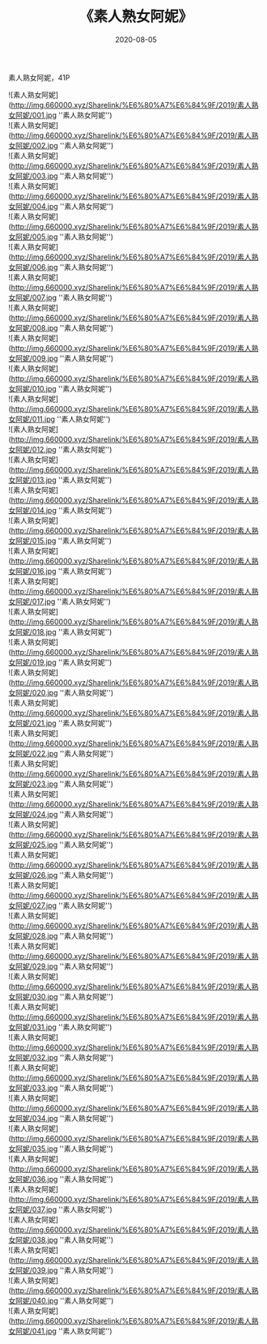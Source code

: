 ﻿---
layout: post
title:  《素人熟女阿妮》
date:   2020-08-05
img: http://img.660000.xyz/Sharelink/%E6%80%A7%E6%84%9F/2019/素人熟女阿妮/000.jpg
categories: [美女, 性感, 泳衣]
---

素人熟女阿妮，41P

![素人熟女阿妮](http://img.660000.xyz/Sharelink/%E6%80%A7%E6%84%9F/2019/素人熟女阿妮/001.jpg ''素人熟女阿妮'') <br>
![素人熟女阿妮](http://img.660000.xyz/Sharelink/%E6%80%A7%E6%84%9F/2019/素人熟女阿妮/002.jpg ''素人熟女阿妮'') <br>
![素人熟女阿妮](http://img.660000.xyz/Sharelink/%E6%80%A7%E6%84%9F/2019/素人熟女阿妮/003.jpg ''素人熟女阿妮'') <br>
![素人熟女阿妮](http://img.660000.xyz/Sharelink/%E6%80%A7%E6%84%9F/2019/素人熟女阿妮/004.jpg ''素人熟女阿妮'') <br>
![素人熟女阿妮](http://img.660000.xyz/Sharelink/%E6%80%A7%E6%84%9F/2019/素人熟女阿妮/005.jpg ''素人熟女阿妮'') <br>
![素人熟女阿妮](http://img.660000.xyz/Sharelink/%E6%80%A7%E6%84%9F/2019/素人熟女阿妮/006.jpg ''素人熟女阿妮'') <br>
![素人熟女阿妮](http://img.660000.xyz/Sharelink/%E6%80%A7%E6%84%9F/2019/素人熟女阿妮/007.jpg ''素人熟女阿妮'') <br>
![素人熟女阿妮](http://img.660000.xyz/Sharelink/%E6%80%A7%E6%84%9F/2019/素人熟女阿妮/008.jpg ''素人熟女阿妮'') <br>
![素人熟女阿妮](http://img.660000.xyz/Sharelink/%E6%80%A7%E6%84%9F/2019/素人熟女阿妮/009.jpg ''素人熟女阿妮'') <br>
![素人熟女阿妮](http://img.660000.xyz/Sharelink/%E6%80%A7%E6%84%9F/2019/素人熟女阿妮/010.jpg ''素人熟女阿妮'') <br>
![素人熟女阿妮](http://img.660000.xyz/Sharelink/%E6%80%A7%E6%84%9F/2019/素人熟女阿妮/011.jpg ''素人熟女阿妮'') <br>
![素人熟女阿妮](http://img.660000.xyz/Sharelink/%E6%80%A7%E6%84%9F/2019/素人熟女阿妮/012.jpg ''素人熟女阿妮'') <br>
![素人熟女阿妮](http://img.660000.xyz/Sharelink/%E6%80%A7%E6%84%9F/2019/素人熟女阿妮/013.jpg ''素人熟女阿妮'') <br>
![素人熟女阿妮](http://img.660000.xyz/Sharelink/%E6%80%A7%E6%84%9F/2019/素人熟女阿妮/014.jpg ''素人熟女阿妮'') <br>
![素人熟女阿妮](http://img.660000.xyz/Sharelink/%E6%80%A7%E6%84%9F/2019/素人熟女阿妮/015.jpg ''素人熟女阿妮'') <br>
![素人熟女阿妮](http://img.660000.xyz/Sharelink/%E6%80%A7%E6%84%9F/2019/素人熟女阿妮/016.jpg ''素人熟女阿妮'') <br>
![素人熟女阿妮](http://img.660000.xyz/Sharelink/%E6%80%A7%E6%84%9F/2019/素人熟女阿妮/017.jpg ''素人熟女阿妮'') <br>
![素人熟女阿妮](http://img.660000.xyz/Sharelink/%E6%80%A7%E6%84%9F/2019/素人熟女阿妮/018.jpg ''素人熟女阿妮'') <br>
![素人熟女阿妮](http://img.660000.xyz/Sharelink/%E6%80%A7%E6%84%9F/2019/素人熟女阿妮/019.jpg ''素人熟女阿妮'') <br>
![素人熟女阿妮](http://img.660000.xyz/Sharelink/%E6%80%A7%E6%84%9F/2019/素人熟女阿妮/020.jpg ''素人熟女阿妮'') <br>
![素人熟女阿妮](http://img.660000.xyz/Sharelink/%E6%80%A7%E6%84%9F/2019/素人熟女阿妮/021.jpg ''素人熟女阿妮'') <br>
![素人熟女阿妮](http://img.660000.xyz/Sharelink/%E6%80%A7%E6%84%9F/2019/素人熟女阿妮/022.jpg ''素人熟女阿妮'') <br>
![素人熟女阿妮](http://img.660000.xyz/Sharelink/%E6%80%A7%E6%84%9F/2019/素人熟女阿妮/023.jpg ''素人熟女阿妮'') <br>
![素人熟女阿妮](http://img.660000.xyz/Sharelink/%E6%80%A7%E6%84%9F/2019/素人熟女阿妮/024.jpg ''素人熟女阿妮'') <br>
![素人熟女阿妮](http://img.660000.xyz/Sharelink/%E6%80%A7%E6%84%9F/2019/素人熟女阿妮/025.jpg ''素人熟女阿妮'') <br>
![素人熟女阿妮](http://img.660000.xyz/Sharelink/%E6%80%A7%E6%84%9F/2019/素人熟女阿妮/026.jpg ''素人熟女阿妮'') <br>
![素人熟女阿妮](http://img.660000.xyz/Sharelink/%E6%80%A7%E6%84%9F/2019/素人熟女阿妮/027.jpg ''素人熟女阿妮'') <br>
![素人熟女阿妮](http://img.660000.xyz/Sharelink/%E6%80%A7%E6%84%9F/2019/素人熟女阿妮/028.jpg ''素人熟女阿妮'') <br>
![素人熟女阿妮](http://img.660000.xyz/Sharelink/%E6%80%A7%E6%84%9F/2019/素人熟女阿妮/029.jpg ''素人熟女阿妮'') <br>
![素人熟女阿妮](http://img.660000.xyz/Sharelink/%E6%80%A7%E6%84%9F/2019/素人熟女阿妮/030.jpg ''素人熟女阿妮'') <br>
![素人熟女阿妮](http://img.660000.xyz/Sharelink/%E6%80%A7%E6%84%9F/2019/素人熟女阿妮/031.jpg ''素人熟女阿妮'') <br>
![素人熟女阿妮](http://img.660000.xyz/Sharelink/%E6%80%A7%E6%84%9F/2019/素人熟女阿妮/032.jpg ''素人熟女阿妮'') <br>
![素人熟女阿妮](http://img.660000.xyz/Sharelink/%E6%80%A7%E6%84%9F/2019/素人熟女阿妮/033.jpg ''素人熟女阿妮'') <br>
![素人熟女阿妮](http://img.660000.xyz/Sharelink/%E6%80%A7%E6%84%9F/2019/素人熟女阿妮/034.jpg ''素人熟女阿妮'') <br>
![素人熟女阿妮](http://img.660000.xyz/Sharelink/%E6%80%A7%E6%84%9F/2019/素人熟女阿妮/035.jpg ''素人熟女阿妮'') <br>
![素人熟女阿妮](http://img.660000.xyz/Sharelink/%E6%80%A7%E6%84%9F/2019/素人熟女阿妮/036.jpg ''素人熟女阿妮'') <br>
![素人熟女阿妮](http://img.660000.xyz/Sharelink/%E6%80%A7%E6%84%9F/2019/素人熟女阿妮/037.jpg ''素人熟女阿妮'') <br>
![素人熟女阿妮](http://img.660000.xyz/Sharelink/%E6%80%A7%E6%84%9F/2019/素人熟女阿妮/038.jpg ''素人熟女阿妮'') <br>
![素人熟女阿妮](http://img.660000.xyz/Sharelink/%E6%80%A7%E6%84%9F/2019/素人熟女阿妮/039.jpg ''素人熟女阿妮'') <br>
![素人熟女阿妮](http://img.660000.xyz/Sharelink/%E6%80%A7%E6%84%9F/2019/素人熟女阿妮/040.jpg ''素人熟女阿妮'') <br>
![素人熟女阿妮](http://img.660000.xyz/Sharelink/%E6%80%A7%E6%84%9F/2019/素人熟女阿妮/041.jpg ''素人熟女阿妮'') <br>
